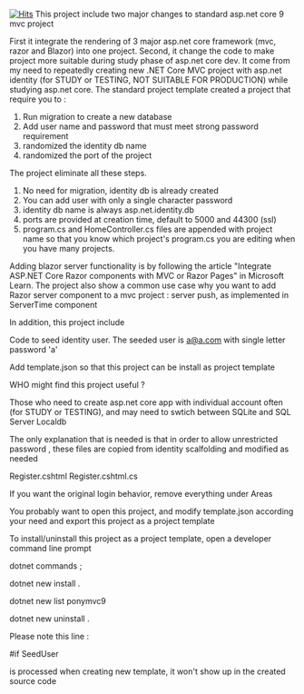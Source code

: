 [![Hits](https://hits.seeyoufarm.com/api/count/incr/badge.svg?url=https%3A%2F%2Fgithub.com%2Fponyspeed888%2FMVC-Propject-Template&count_bg=%2379C83D&title_bg=%23555555&icon=&icon_color=%23E7E7E7&title=hits&edge_flat=false)](https://hits.seeyoufarm.com)
This project include two major changes to standard asp.net core 9 mvc project

First it integrate the rendering of 3 major asp.net core framework (mvc, razor and Blazor) into one project. Second, it change the code to make project more suitable during study phase of asp.net core dev.  It come from my need to repeatedly creating new .NET Core MVC project with asp.net identity (for STUDY or TESTING, NOT SUITABLE FOR PRODUCTION) while studying asp.net core.  The standard project template created a project that require you to :

1. Run migration to create a new database
2. Add user name and password that must meet strong password requirement
3. randomized the identity db name
4. randomized the port of the project

The project eliminate all these steps.
1. No need for migration, identity db is already created
2. You can add user with only a single character password
3. identity db name is always asp.net.identity.db
4. ports are provided at creation time, default to 5000 and 44300 (ssl)
5. program.cs and HomeController.cs files are appended with project name so that you know which project's program.cs you are editing when you have many projects.


Adding blazor server functionality is by following the article "Integrate ASP.NET Core Razor components with MVC or Razor Pages" in Microsoft Learn. The project also show a common use case why you want to add Razor server component to a mvc project : server push, as implemented in ServerTime component

In addition, this project include 

Code to seed identity user.  The seeded user is a@a.com with single letter password 'a'

Add template.json so that this project can be install as project template




WHO might find this project useful ?

Those who need to create asp.net core app with individual account often (for STUDY or TESTING), and may need to swtich between SQLite and SQL Server Localdb


The only explanation that is needed is that in order to allow unrestricted password , these files are copied from identity scalfolding and modified as needed

Register.cshtml
Register.cshtml.cs

If you want the original login behavior, remove everything under Areas

You probably want to open this project, and modify template.json according your need and export this project as a project template

To install/uninstall this project as a project template, open a developer command line prompt

dotnet commands ;

dotnet new install .

dotnet new list ponymvc9

dotnet new uninstall .





Please note this line :

#if SeedUser

is processed when creating new template, it won't show up in the created source code








